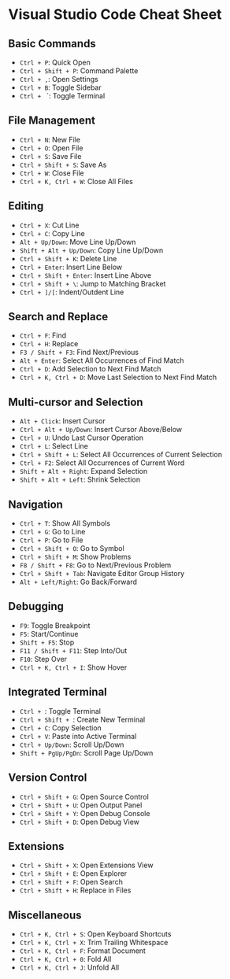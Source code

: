 # Visual Studio Code Cheat Sheet

## Basic Commands

- `Ctrl + P`: Quick Open
- `Ctrl + Shift + P`: Command Palette
- `Ctrl + ,`: Open Settings
- `Ctrl + B`: Toggle Sidebar
- `Ctrl + ` `: Toggle Terminal

## File Management

- `Ctrl + N`: New File
- `Ctrl + O`: Open File
- `Ctrl + S`: Save File
- `Ctrl + Shift + S`: Save As
- `Ctrl + W`: Close File
- `Ctrl + K, Ctrl + W`: Close All Files

## Editing

- `Ctrl + X`: Cut Line
- `Ctrl + C`: Copy Line
- `Alt + Up/Down`: Move Line Up/Down
- `Shift + Alt + Up/Down`: Copy Line Up/Down
- `Ctrl + Shift + K`: Delete Line
- `Ctrl + Enter`: Insert Line Below
- `Ctrl + Shift + Enter`: Insert Line Above
- `Ctrl + Shift + \`: Jump to Matching Bracket
- `Ctrl + ]/[`: Indent/Outdent Line

## Search and Replace

- `Ctrl + F`: Find
- `Ctrl + H`: Replace
- `F3 / Shift + F3`: Find Next/Previous
- `Alt + Enter`: Select All Occurrences of Find Match
- `Ctrl + D`: Add Selection to Next Find Match
- `Ctrl + K, Ctrl + D`: Move Last Selection to Next Find Match

## Multi-cursor and Selection

- `Alt + Click`: Insert Cursor
- `Ctrl + Alt + Up/Down`: Insert Cursor Above/Below
- `Ctrl + U`: Undo Last Cursor Operation
- `Ctrl + L`: Select Line
- `Ctrl + Shift + L`: Select All Occurrences of Current Selection
- `Ctrl + F2`: Select All Occurrences of Current Word
- `Shift + Alt + Right`: Expand Selection
- `Shift + Alt + Left`: Shrink Selection

## Navigation

- `Ctrl + T`: Show All Symbols
- `Ctrl + G`: Go to Line
- `Ctrl + P`: Go to File
- `Ctrl + Shift + O`: Go to Symbol
- `Ctrl + Shift + M`: Show Problems
- `F8 / Shift + F8`: Go to Next/Previous Problem
- `Ctrl + Shift + Tab`: Navigate Editor Group History
- `Alt + Left/Right`: Go Back/Forward

## Debugging

- `F9`: Toggle Breakpoint
- `F5`: Start/Continue
- `Shift + F5`: Stop
- `F11 / Shift + F11`: Step Into/Out
- `F10`: Step Over
- `Ctrl + K, Ctrl + I`: Show Hover

## Integrated Terminal

- `Ctrl + `: Toggle Terminal
- `Ctrl + Shift + `: Create New Terminal
- `Ctrl + C`: Copy Selection
- `Ctrl + V`: Paste into Active Terminal
- `Ctrl + Up/Down`: Scroll Up/Down
- `Shift + PgUp/PgDn`: Scroll Page Up/Down

## Version Control

- `Ctrl + Shift + G`: Open Source Control
- `Ctrl + Shift + U`: Open Output Panel
- `Ctrl + Shift + Y`: Open Debug Console
- `Ctrl + Shift + D`: Open Debug View

## Extensions

- `Ctrl + Shift + X`: Open Extensions View
- `Ctrl + Shift + E`: Open Explorer
- `Ctrl + Shift + F`: Open Search
- `Ctrl + Shift + H`: Replace in Files

## Miscellaneous

- `Ctrl + K, Ctrl + S`: Open Keyboard Shortcuts
- `Ctrl + K, Ctrl + X`: Trim Trailing Whitespace
- `Ctrl + K, Ctrl + F`: Format Document
- `Ctrl + K, Ctrl + 0`: Fold All
- `Ctrl + K, Ctrl + J`: Unfold All
